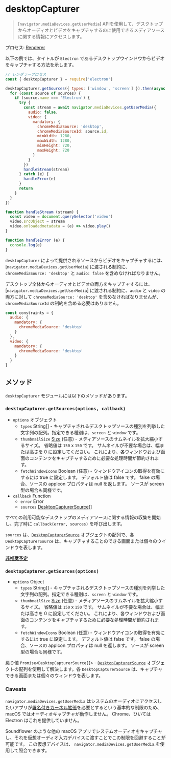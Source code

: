 # desktopCapturer

> [`navigator.mediaDevices.getUserMedia`] APIを使用して、デスクトップからオーディオとビデオをキャプチャするのに使用できるメディアソースに関する情報にアクセスします。

プロセス: [Renderer](../glossary.md#renderer-process)

以下の例では、タイトルが `Electron` であるデスクトップウインドウからビデオをキャプチャする方法を示します。

```javascript
// レンダラープロセス
const { desktopCapturer } = require('electron')

desktopCapturer.getSources({ types: ['window', 'screen'] }).then(async sources => {
  for (const source of sources) {
    if (source.name === 'Electron') {
      try {
        const stream = await navigator.mediaDevices.getUserMedia({
          audio: false,
          video: {
            mandatory: {
              chromeMediaSource: 'desktop',
              chromeMediaSourceId: source.id,
              minWidth: 1280,
              maxWidth: 1280,
              minHeight: 720,
              maxHeight: 720
            }
          }
        })
        handleStream(stream)
      } catch (e) {
        handleError(e)
      }
      return
    }
  }
})

function handleStream (stream) {
  const video = document.querySelector('video')
  video.srcObject = stream
  video.onloadedmetadata = (e) => video.play()
}

function handleError (e) {
  console.log(e)
}
```

`desktopCapturer` によって提供されるソースからビデオをキャプチャするには、[`navigator.mediaDevices.getUserMedia`] に渡される制約に、`chromeMediaSource: 'desktop'` と `audio: false` を含めなければなりません。

デスクトップ全体からオーディオとビデオの両方をキャプチャするには、[`navigator.mediaDevices.getUserMedia`] に渡される制約に、`audio` と `video` の両方に対して `chromeMediaSource: 'desktop'` を含めなければなりませんが、`chromeMediaSourceId` の制約を含める必要はありません。

```javascript
const constraints = {
  audio: {
    mandatory: {
      chromeMediaSource: 'desktop'
    }
  },
  video: {
    mandatory: {
      chromeMediaSource: 'desktop'
    }
  }
}
```

## メソッド

`desktopCapturer` モジュールには以下のメソッドがあります。

### `desktopCapturer.getSources(options, callback)`

* `options` オブジェクト 
  * `types` String[] - キャプチャされるデスクトップソースの種別を列挙した文字列の配列。指定できる種別は、`screen` と `window` です。
  * `thumbnailSize` [Size](structures/size.md) (任意) - メディアソースのサムネイルを拡大縮小するサイズ。 省略値は `150` x `150` です。 サムネイルが不要な場合は、幅または高さを 0 に設定してください。 これにより、各ウィンドウおよび画面のコンテンツをキャプチャするために必要な処理時間が節約されます。
  * `fetchWindowIcons` Boolean (任意) - ウィンドウアイコンの取得を有効にするには true に設定します。 デフォルト値は false です。 false の場合、ソースの appIcon プロパティは null を返します。 ソースが screen 型の場合も同様です。
* `callback` Function 
  * `error` Error
  * `sources` [DesktopCapturerSource[]](structures/desktop-capturer-source.md)

すべての利用可能なデスクトップのメディアソースに関する情報の収集を開始し、完了時に `callback(error, sources)` を呼び出します。

`sources` は、[`DesktopCapturerSource`](structures/desktop-capturer-source.md) オブジェクトの配列で、各 `DesktopCapturerSource` は、キャプチャすることのできる画面または個々のウインドウを表します。

**[非推奨予定](modernization/promisification.md)**

### `desktopCapturer.getSources(options)`

* `options` Object 
  * `types` String[] - キャプチャされるデスクトップソースの種別を列挙した文字列の配列。指定できる種別は、`screen` と `window` です。
  * `thumbnailSize` [Size](structures/size.md) (任意) - メディアソースのサムネイルを拡大縮小するサイズ。 省略値は `150` x `150` です。 サムネイルが不要な場合は、幅または高さを 0 に設定してください。 これにより、各ウィンドウおよび画面のコンテンツをキャプチャするために必要な処理時間が節約されます。
  * `fetchWindowIcons` Boolean (任意) - ウィンドウアイコンの取得を有効にするには true に設定します。 デフォルト値は false です。 false の場合、ソースの appIcon プロパティは null を返します。 ソースが screen 型の場合も同様です。

戻り値 `Promise<DesktopCapturerSource[]>` - [`DesktopCapturerSource`](structures/desktop-capturer-source.md) オブジェクトの配列を使用して解決します。各 `DesktopCapturerSource` は、キャプチャできる画面または個々のウィンドウを表します。

### Caveats

`navigator.mediaDevices.getUserMedia` はシステムのオーディオにアクセスしたいアプリが[署名付きカーネル拡張](https://developer.apple.com/library/archive/documentation/Security/Conceptual/System_Integrity_Protection_Guide/KernelExtensions/KernelExtensions.html)を必要とするという基本的な制限のため、macOS ではオーディオキャプチャが動作しません。 Chrome、ひいては Electron はこれを提供していません。

Soundflower のような他の macOS アプリでシステムオーディオをキャプチャし、それを仮想オーディオ入力デバイスに渡すことでこの制限を回避することが可能です。 この仮想デバイスは、 `navigator.mediaDevices.getUserMedia`.を使用して照会できます。